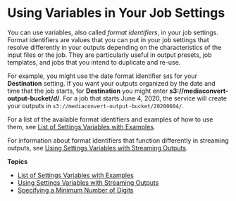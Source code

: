 # Using Variables in Your Job Settings<a name="using-variables-in-your-job-settings"></a>

You can use variables, also called *format identifiers*, in your job settings\. Format identifiers are values that you can put in your job settings that resolve differently in your outputs depending on the characteristics of the input files or the job\. They are particularly useful in output presets, job templates, and jobs that you intend to duplicate and re\-use\. 

For example, you might use the date format identifier `$d$` for your **Destination** setting\. If you want your outputs organized by the date and time that the job starts, for **Destination** you might enter **s3://mediaconvert\-output\-bucket/$d$/**\. For a job that starts June 4, 2020, the service will create your outputs in `s3://mediaconvert-output-bucket/20200604/`\.

For a list of the available format identifiers and examples of how to use them, see [List of Settings Variables with Examples](list-of-settings-variables-with-examples.md)\.

For information about format identifiers that function differently in streaming outputs, see [Using Settings Variables with Streaming Outputs](using-settings-variables-with-streaming-outputs.md)\.

**Topics**
+ [List of Settings Variables with Examples](list-of-settings-variables-with-examples.md)
+ [Using Settings Variables with Streaming Outputs](using-settings-variables-with-streaming-outputs.md)
+ [Specifying a Minimum Number of Digits](specifying-a-minimum-number-of-digits.md)